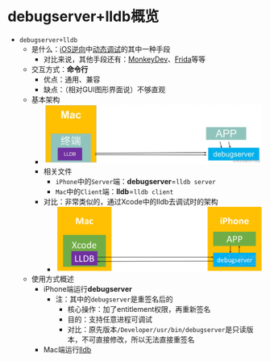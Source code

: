 # debugserver+lldb概览

* `debugserver+lldb`
  * 是什么：[iOS逆向](https://book.crifan.org/books/ios_reverse_dev/website/)中[动态调试](https://book.crifan.org/books/ios_re_dynamic_debug/website/)的其中一种手段
    * 对比来说，其他手段还有：[MonkeyDev](https://book.crifan.org/books/ios_re_monkeydev_debug/website/)、[Frida](https://book.crifan.org/books/reverse_debug_frida/website/)等等
  * 交互方式：**命令行**
    * 优点：通用、兼容
    * 缺点：（相对GUI图形界面说）不够直观
  * 基本架构
    * ![lldb_debugserver_arch_terminal](../assets/img/lldb_debugserver_arch_terminal.jpg)
    * 相关文件
      * `iPhone`中的`Server`端：**debugserver**=`lldb server`
      * `Mac`中的`Client`端：**lldb**=`lldb client`
    * 对比：非常类似的，通过Xcode中的lldb去调试时的架构
      * ![lldb_debugserver_arch_mac_iphone](../assets/img/lldb_debugserver_arch_mac_iphone.png)
  * 使用方式概述
    * iPhone端运行**debugserver**
      * 注：其中的`debugserver`是重签名后的
        * 核心操作：加了entitlement权限，再重新签名
        * 目的：支持任意进程可调试
        * 对比：原先版本`/Developer/usr/bin/debugserver`是只读版本，不可直接修改，所以无法直接重签名
    * Mac端运行[lldb](https://book.crifan.org/books/popular_debugger_lldb/website/)

